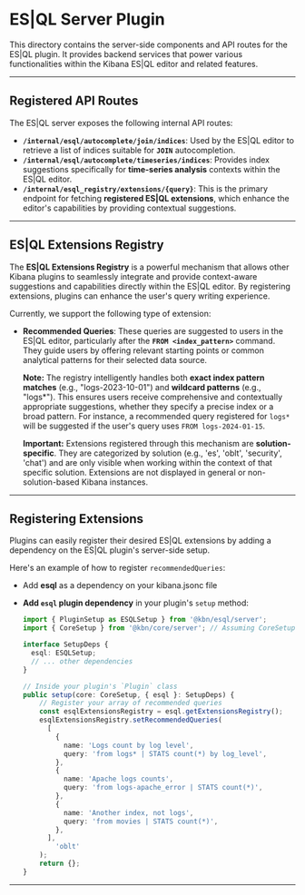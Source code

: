 # ES|QL Server Plugin

This directory contains the server-side components and API routes for the ES|QL plugin. It provides backend services that power various functionalities within the Kibana ES|QL editor and related features.

---

## Registered API Routes

The ES|QL server exposes the following internal API routes:

* **`/internal/esql/autocomplete/join/indices`**: Used by the ES|QL editor to retrieve a list of indices suitable for **`JOIN`** autocompletion.
* **`/internal/esql/autocomplete/timeseries/indices`**: Provides index suggestions specifically for **time-series analysis** contexts within the ES|QL editor.
* **`/internal/esql_registry/extensions/{query}`**: This is the primary endpoint for fetching **registered ES|QL extensions**, which enhance the editor's capabilities by providing contextual suggestions.

---

## ES|QL Extensions Registry

The **ES|QL Extensions Registry** is a powerful mechanism that allows other Kibana plugins to seamlessly integrate and provide context-aware suggestions and capabilities directly within the ES|QL editor. By registering extensions, plugins can enhance the user's query writing experience.

Currently, we support the following type of extension:

* **Recommended Queries**: These queries are suggested to users in the ES|QL editor, particularly after the **`FROM <index_pattern>`** command. They guide users by offering relevant starting points or common analytical patterns for their selected data source.

    **Note:** The registry intelligently handles both **exact index pattern matches** (e.g., "logs-2023-10-01") and **wildcard patterns** (e.g., "logs*"). This ensures users receive comprehensive and contextually appropriate suggestions, whether they specify a precise index or a broad pattern. For instance, a recommended query registered for `logs*` will be suggested if the user's query uses `FROM logs-2024-01-15`.
    
    **Important:** Extensions registered through this mechanism are **solution-specific**. They are categorized by solution (e.g., 'es', 'oblt', 'security', 'chat') and are only visible when working within the context of that specific solution. Extensions are not displayed in general or non-solution-based Kibana instances.

---

## Registering Extensions

Plugins can easily register their desired ES|QL extensions by adding a dependency on the ES|QL plugin's server-side setup.

Here's an example of how to register `recommendedQueries`:

- Add **esql** as a dependency on your kibana.jsonc file

- **Add `esql` plugin dependency** in your plugin's `setup` method:

    ```typescript
    import { PluginSetup as ESQLSetup } from '@kbn/esql/server';
    import { CoreSetup } from '@kbn/core/server'; // Assuming CoreSetup is needed

    interface SetupDeps {
      esql: ESQLSetup;
      // ... other dependencies
    }

    // Inside your plugin's `Plugin` class
    public setup(core: CoreSetup, { esql }: SetupDeps) {
        // Register your array of recommended queries
        const esqlExtensionsRegistry = esql.getExtensionsRegistry();
        esqlExtensionsRegistry.setRecommendedQueries(
          [
            {
              name: 'Logs count by log level',
              query: 'from logs* | STATS count(*) by log_level',
            },
            {
              name: 'Apache logs counts',
              query: 'from logs-apache_error | STATS count(*)',
            },
            {
              name: 'Another index, not logs',
              query: 'from movies | STATS count(*)',
            },
          ],
            'oblt'
        );
        return {};
    }

---